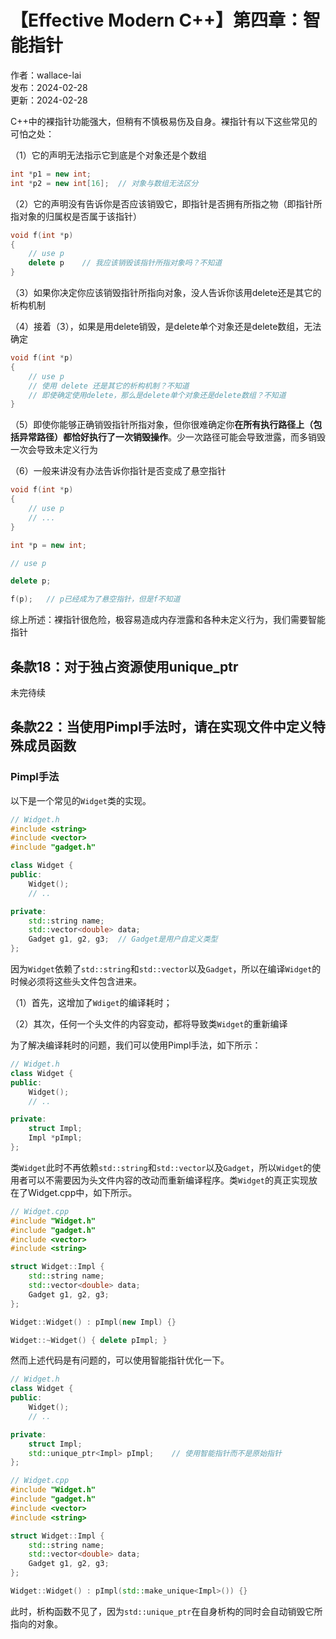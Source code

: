 # 【Effective Modern C++】第四章：智能指针

作者：wallace-lai </br>
发布：2024-02-28 </br>
更新：2024-02-28 </br>

C++中的裸指针功能强大，但稍有不慎极易伤及自身。裸指针有以下这些常见的可怕之处：

（1）它的声明无法指示它到底是个对象还是个数组

```cpp
int *p1 = new int;
int *p2 = new int[16];  // 对象与数组无法区分
```

（2）它的声明没有告诉你是否应该销毁它，即指针是否拥有所指之物（即指针所指对象的归属权是否属于该指针）

```cpp
void f(int *p)
{
    // use p
    delete p    // 我应该销毁该指针所指对象吗？不知道
}
```

（3）如果你决定你应该销毁指针所指向对象，没人告诉你该用delete还是其它的析构机制


（4）接着（3），如果是用delete销毁，是delete单个对象还是delete数组，无法确定

```cpp
void f(int *p)
{
    // use p
    // 使用 delete 还是其它的析构机制？不知道
    // 即使确定使用delete，那么是delete单个对象还是delete数组？不知道
}
```

（5）即使你能够正确销毁指针所指对象，但你很难确定你**在所有执行路径上（包括异常路径）都恰好执行了一次销毁操作**。少一次路径可能会导致泄露，而多销毁一次会导致未定义行为

（6）一般来讲没有办法告诉你指针是否变成了悬空指针

```cpp
void f(int *p)
{
    // use p
    // ...
}

int *p = new int;

// use p

delete p;

f(p);   // p已经成为了悬空指针，但是f不知道
```

综上所述：裸指针很危险，极容易造成内存泄露和各种未定义行为，我们需要智能指针

## 条款18：对于独占资源使用unique_ptr

未完待续

## 条款22：当使用Pimpl手法时，请在实现文件中定义特殊成员函数

### Pimpl手法

以下是一个常见的`Widget`类的实现。

```cpp
// Widget.h
#include <string>
#include <vector>
#include "gadget.h"

class Widget {
public:
    Widget();
    // ..

private:
    std::string name;
    std::vector<double> data;
    Gadget g1, g2, g3;  // Gadget是用户自定义类型
};
```

因为`Widget`依赖了`std::string`和`std::vector`以及`Gadget`，所以在编译`Widget`的时候必须将这些头文件包含进来。

（1）首先，这增加了`Wdiget`的编译耗时；

（2）其次，任何一个头文件的内容变动，都将导致类`Widget`的重新编译

为了解决编译耗时的问题，我们可以使用Pimpl手法，如下所示：

```cpp
// Widget.h
class Widget {
public:
    Widget();
    // ..

private:
    struct Impl;
    Impl *pImpl;
};
```

类`Widget`此时不再依赖`std::string`和`std::vector`以及`Gadget`，所以`Widget`的使用者可以不需要因为头文件内容的改动而重新编译程序。类`Widget`的真正实现放在了Widget.cpp中，如下所示。

```cpp
// Widget.cpp
#include "Widget.h"
#include "gadget.h"
#include <vector>
#include <string>

struct Widget::Impl {
    std::string name;
    std::vector<double> data;
    Gadget g1, g2, g3;
};

Widget::Widget() : pImpl(new Impl) {}

Widget::~Widget() { delete pImpl; }
```

然而上述代码是有问题的，可以使用智能指针优化一下。

```cpp
// Widget.h
class Widget {
public:
    Widget();
    // ..

private:
    struct Impl;
    std::unique_ptr<Impl> pImpl;    // 使用智能指针而不是原始指针
};
```

```cpp
// Widget.cpp
#include "Widget.h"
#include "gadget.h"
#include <vector>
#include <string>

struct Widget::Impl {
    std::string name;
    std::vector<double> data;
    Gadget g1, g2, g3;
};

Widget::Widget() : pImpl(std::make_unique<Impl>()) {}
```

此时，析构函数不见了，因为`std::unique_ptr`在自身析构的同时会自动销毁它所指向的对象。
